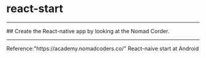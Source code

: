 # react-start
<hr/>
## Create the React-native app by looking at the Nomad Corder.
<hr/>
Reference:"https://academy.nomadcoders.co/"
React-naive start at Android
